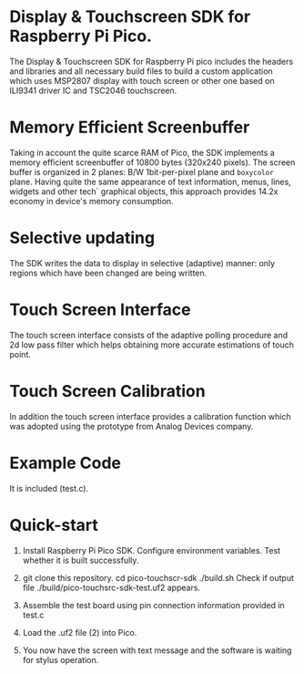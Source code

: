 # Display & Touchscreen SDK for Raspberry Pi Pico.

The Display & Touchscreen SDK for Raspberry Pi pico includes the headers and 
libraries and all necessary build files to build a custom application which
uses MSP2807 display with touch screen or other one based on ILI9341 driver 
IC and TSC2046 touchscreen.

# Memory Efficient Screenbuffer

Taking in account the quite scarce RAM of Pico, the SDK implements a memory
efficient screenbuffer of 10800 bytes (320x240 pixels). The screen buffer
is organized in 2 planes: B/W 1bit-per-pixel plane and `boxycolor` plane.
Having quite the same appearance of text information, menus, lines, widgets
and other tech` graphical objects, this approach provides 14.2x economy in
device's memory consumption.

# Selective updating

The SDK writes the data to display in selective (adaptive) manner: only
regions which have been changed are being written.

# Touch Screen Interface

The touch screen interface consists of the adaptive polling procedure and
2d low pass filter which helps obtaining more accurate estimations of
touch point.

# Touch Screen Calibration

In addition the touch screen interface provides a calibration function which
was adopted using the prototype from Analog Devices company.

# Example Code

It is included (test.c).

# Quick-start

1. Install Raspberry Pi Pico SDK. Configure environment variables. Test
whether it is built successfully.

2. git clone this repository.
cd pico-touchscr-sdk
./build.sh
Check if output file ./build/pico-touchsrc-sdk-test.uf2 appears.

3. Assemble the test board using pin connection information provided in test.c

4. Load the .uf2 file (2) into Pico.

5. You now have the screen with text message and the software is waiting for
stylus operation.

